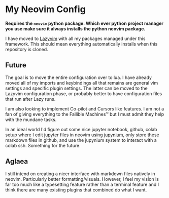 # My Neovim Config

**Requires the `neovim` python package. Which ever python project manager you use make sure it always installs the python neovim package.**

I have moved to [Lazyvim](https://github.com/folke/lazy.nvim) with all my packages managed under this framework. This should mean everything automatically installs when this repository is cloned.

## Future

The goal is to move the entire configuration over to lua. I have already moved all of my imports and keybindings all that remains are general vim settings and specific plugin settings. The latter can be moved to the Lazyvim configuration phase, or probably better to have configuration files that run after Lazy runs.

I am also looking to implement Co-pilot and Cursors like features. I am not a fan of giving everything to the Fallible Machines™ but I must admit they help with the mundane tasks.

In an ideal world I'd figure out some nice jupyter notebook, github, colab setup where I edit jupyter files in neovim using [jupynium](https://github.com/kiyoon/jupynium.nvim), only store these markdown files in github, and use the jupynium system to interact with a colab ssh. Something for the future.

## Aglaea

I still intend on creating a nicer interface with markdown files natively in neovim. Particularly better formatting/visuals. However, I feel my vision is far too much like a typesetting feature rather than a terminal feature and I think there are many existing plugins that combined do what I want.

